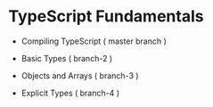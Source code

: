 # TypeScript Fundamentals

- Compiling TypeScript ( master branch )

- Basic Types ( branch-2 )

- Objects and Arrays ( branch-3 )

- Explicit Types ( branch-4 )
